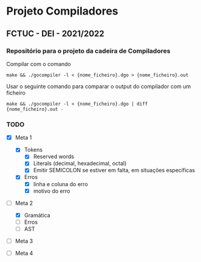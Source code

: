 # Projeto Compiladores
## FCTUC - DEI - 2021/2022

### Repositório para o projeto da cadeira de Compiladores

Compilar com o comando
```
make && ./gocompiler -l < {nome_ficheiro}.dgo > {nome_ficheiro}.out
```
Usar o seguinte comando para comparar o output do compilador com um ficheiro
```
make && ./gocompiler -l < {nome_ficheiro}.dgo | diff {nome_ficheiro}.out - 

```

### TODO

- [x] Meta 1
    - [x] Tokens
        - [x] Reserved words
        - [x] Literals (decimal, hexadecimal, octal)
        - [x] Emitir SEMICOLON se estiver em falta, em situações específicas
    - [x] Erros
        - [x] linha e coluna do erro
        - [x] motivo do erro

- [ ] Meta 2
    - [x] Gramática
    - [ ] Erros
    - [ ] AST 

- [ ] Meta 3

- [ ] Meta 4

